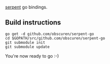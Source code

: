 [serpent](https://github.com/ethereum/serpent) go bindings.

## Build instructions

```
go get -d github.com/obscuren/serpent-go
cd $GOPATH/src/github.com/obscuren/serpent-go
git submodule init
git submodule update
```

You're now ready to go :-)
